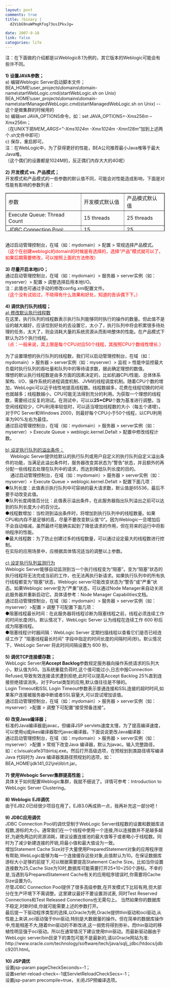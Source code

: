 ```yaml
--- 
layout: post
comments: true
title: !binary |
  d2VibG9naWPmgKfog73osIPkvJg=

date: 2007-9-18
link: false
categories: life
---
```

<p>注：在下面做的介绍都是以Weblogic8.1为例的，其它版本的Weblogic可能会有些许不同。<br />
<br />
<strong>1) 设置JAVA参数；</strong><br />
a) 编辑Weblogic Server启动脚本文件；<br />
BEA_HOME\user_projects\domains\domain-name\startWebLogic.cmd(startWebLogic.sh on Unix)&nbsp; <br />
BEA_HOME\user_projects\domains\domain-name\startManagedWebLogic.cmd(startManagedWebLogic.sh on Unix) --这个是做集群的时候用的<br />
b) 编辑set JAVA_OPTIONS命令，如：set JAVA_OPTIONS=-Xms256m &ndash;Xmx256m；<br />
（在UNIX下把<em>MEM_ARGS=&quot;-Xms1024m -Xmx1024m -Xmn128m&quot;</em>加到上述两个.sh文件中即可）<br />
c) 保存，重启即可。<br />
注：在WebLogic中，为了获得更好的性能，BEA公司推荐最小Java堆等于最大Java堆。<br />
（这个偶们的设置都是1024M的，反正偶们内存大大的4G呢）<br />
<br />
<strong>2) 开发模式 vs. 产品模式；</strong><br />
开发模式和产品模式的一些参数的默认值不同，可能会对性能造成影响，下面是对性能有影响的参数列表：</p>
<p>
<table width="505" height="121" cellspacing="1" cellpadding="1" border="1">
    <tbody>
        <tr>
            <td>参数</td>
            <td>开发模式默认值</td>
            <td>产品模式默认值</td>
        </tr>
        <tr>
            <td>Execute Queue: Thread Count</td>
            <td>15 threads</td>
            <td>25 threads</td>
        </tr>
        <tr>
            <td>JDBC Connection Pool: MaxCapacity</td>
            <td>15 connnections</td>
            <td>25 connections</td>
        </tr>
    </tbody>
</table>
<br />
通过启动管理控制台，在域（如：mydomain）&gt; 配置 &gt; 常规选择产品模式。<br />
<font color="#ff0000">（这个在创建weblogic的domain的时候是有选择的，选择&ldquo;产品&rdquo;模式就可以了，如果后期需要修改，可以按照上面的方法修改）</font><br />
<strong><br />
3) 尽量开启本地I/O；</strong><br />
通过启动管理控制台，在域（如：mydomain）&gt; 服务器 &gt; server实例（如：myserver）&gt; 配置 &gt; 调整选择启用本地I/O。<br />
注：此值也可通过手动的修改config.xml配置文件。<br />
<font color="#ff0000">（这个没有试验过，不晓得有什么效果和好处，知道的告诉偶下下。）</font><br />
<br />
<strong>4) 调优执行队列线程；</strong><br />
<u>a) 修改默认执行线程数</u><br />
在这里，执行队列的线程数表示执行队列能够同时执行的操作的数量。但此值不是设的越大越好，应该恰到好处的去设置它，太小了，执行队列中将会积累很多待处理的任务，太大了，则会消耗大量的系统资源从而影响整体的性能。在产品模式下默认为25个执行线程。<br />
<font color="#ff0000">（点：一般来说，其上限是每个CPU对应50个线程，其按照CPU个数线性增长.）</font><br />
<br />
为了设置理想的执行队列的线程数，我们可以启动管理控制台，在域（如：mydomain）&gt; 服务器 &gt; server实例（如：myserver）&gt; 监视 &gt; 性能中监控最大负载时执行队列的吞吐量和队列中的等待请求数，据此确定理想的数值。<br />
理想的默认执行线程数是由多方面的因素决定的，比如机器CPU性能、总体体系架构、I/O、操作系统的进程调度机制、JVM的线程调度机制。随着CPU个数的增加，WebLogic可以近乎线性地提高线程数。线程数越多，花费在线程切换的时间也就越多；线程数越小，CPU可能无法得到充分的利用。为获取一个理想的线程数，需要经过反复的测试。在测试中，可以以<strong>25*CPU</strong>个数为基准进行调整。当空闲线程较少，CPU利用率较低时，可以适当增加线程数的大小（每五个递增）。对于PC Server和Windows 2000，则最好每个CPU小于50个线程，以CPU利用率为90%左右为最佳。<br />
通过启动管理控制台，在域（如：mydomain）&gt; 服务器 &gt; server实例（如：myserver）&gt; Execute Queue &gt; weblogic.kernel.Defalt &gt; 配置中修改线程计数。<br />
<br />
<u>b) 设定执行队列的溢出条件；</u><br />
&nbsp;&nbsp;&nbsp; Weblogic Server提供给默认的执行队列或用户自定义的执行队列自定义溢出条件的功能，当满足此溢出条件时，服务器改变其状态为&ldquo;警告&rdquo;状态，并且额外的再分配一些线程去处理在队列中的请求，而达到降低队列长度的目的。<br />
&nbsp;&nbsp;&nbsp; 通过启动管理控制台，在域（如：mydomain）&gt; 服务器 &gt; server实例（如：myserver）&gt; Execute Queue &gt; weblogic.kernel.Defalt &gt; 配置下面几项：<br />
●队列长度：此值表示执行队列中可容纳的最大请求数，默认值是65536，最后不要手动改变此值。<br />
●队列长度阈值百分比：此值表示溢出条件，在此服务器指出队列溢出之前可以达到的队列长度大小的百分比。<br />
●线程数增加：当检测到溢出条件时，将增加到执行队列中的线程数量。如果CPU和内存不是足够的高，尽量不要改变默认值&ldquo;0&rdquo;。因为Weblogic一旦增加后不会自动缩减，虽然最终可能确实起到了降低请求的作用，但在将来的运行中将影响程序的性能。<br />
●最大线程数：为了防止创建过多的线程数量，可以通过设定最大的线程数进行控制。<br />
在实际的应用场景中，应根据具体情况适当的调整以上参数。<br />
<br />
<u>c) 设定执行队列监测行为</u><br />
Weblogic Server能够自动监测到当一个执行线程变为&ldquo;阻塞&rdquo;。变为&ldquo;阻塞&rdquo;状态的执行线程将无法完成当前的工作，也无法再执行新请求。如果执行队列中的所有执行线程都变为&ldquo;阻塞&rdquo;状态，Weblogic server可能改变状态为&ldquo;警告&rdquo;或&ldquo;严重&rdquo;状态。如果Weblogic server变为&ldquo;严重&rdquo;状态，可以通过Node Manager来自动关闭此服务器并重新启动它。具体请参考：Node Manager Capabilities文档。<br />
通过启动管理控制台，在域（如：mydomain）&gt; 服务器 &gt; server实例（如：myserver）&gt;配置 &gt; 调整下可配置下面几项：<br />
●阻塞线程最长时间：在此服务器将线程诊断为阻塞线程之前，线程必须连续工作的时间长度(秒)。默认情况下，WebLogic Server 认为线程在连续工作 600 秒后成为阻塞线程。<br />
●阻塞线程计时器间隔：WebLogic Server 定期扫描线程以查看它们是否已经连续工作了 &quot;阻塞线程最长时间&quot; 字段中指定的时间长度的间隔时间(秒)。默认情况下，WebLogic Server 将此时间间隔设置为 600 秒。<br />
<br />
<strong>5) 调优TCP连接缓存数；</strong><br />
WebLogic Server用<strong>Accept Backlog</strong>参数规定服务器向操作系统请求的队列大小，默认值为50。当系统重载负荷时,这个值可能过小,日志中报Connection Refused,导致有效连接请求遭到拒绝,此时可以提高Accept Backlog 25%直到连接拒绝错误消失。对于Portal类型的应用,默认值往往是不够的。<br />
Login Timeout和SSL Login Timeout参数表示普通连接和SSL连接的超时时间,如果客户连接被服务器中断或者SSL容量大,可以尝试增加该值。<br />
通过启动管理控制台，在域（如：mydomain）&gt; 服务器 &gt; server实例（如：myserver）&gt;配置 &gt; 调整下可配置&ldquo;接受预备连接&rdquo;。<br />
<br />
<strong>6) 改变Java编译器；</strong><br />
标准的Java编译器是javac，但编译JSP servlets速度太慢，为了提高编译速度，可以使用sj或jikes编译器取代javac编译器。下面说说更改Java编译器：<br />
通过启动管理控制台，在域（如：mydomain）&gt; 服务器 &gt; server实例（如：myserver）&gt;配置 &gt; 常规下改变Java 编译器，默认为javac。输入完整路径，如：c:\visualcafe31\bin\sj.exe。然后打开高级选项，在预规划到类路径填写编译 Java 代码时为 Java 编译器类路径预规划的选项，如：BEA_HOME\jdk141_02\jre\lib\rt.jar。<br />
<br />
<strong>7) 使用Webogic Server集群提高性能；</strong><br />
具体关于如何配置Weblogic集群，我就不细说了。详情可参考：Introduction to WebLogic Server Clustering。<br />
<br />
<strong>8) Weblogic EJB调优</strong><br />
由于EJB2.0已经很少项目在用了，EJB3.0再成熟一点，我再补充这一部分吧！<br />
<br />
<strong>9) JDBC应用调优</strong><br />
JDBC Connection Pool的调优受制于WebLogic Server线程数的设置和数据库进程数,游标的大小。通常我们在一个线程中使用一个连接,所以连接数并不是越多越好,为避免两边的资源消耗，建议设置连接池的最大值等于或者略小于线程数。同时为了减少新建连接的开销,将最小值和最大值设为一致。<br />
增加Statement Cache Size对于大量使用PreparedStatement对象的应用程序很有帮助,WebLogic能够为每一个连接缓存这些对象,此值默认为10。在保证数据库游标大小足够的前提下,可以根据需要提高Statement Cache Size。比如当你设置连接数为25,Cache Size为10时,数据库可能需要打开25*10=250个游标。不幸的是,当遇到与PreparedStatement Cache有关的应用程序错误时,你需要将Cache Size设置为0。<br />
尽管JDBC Connection Pool提供了很多高级参数,在开发模式下比较有用,但大部分在生产环境下不需调整。这里建议最好不要设置测试表, 同时Test Reserved Connections和Test Released Connections也无需勾上。 当然如果你的数据库不稳定,时断时续,你就可能需要上述的参数打开。<br />
最后提一下驱动程序类型的选择,以Oracle为例,Oracle提供thin驱动和oci驱动,从性能上来讲,oci驱动强于thin驱动,特别是大数据量的操作。但在简单的数据库操作中,性能相差不大,随着thin驱动的不断改进,这一弱势将得到弥补。而thin驱动的移植性明显强于oci驱动。所以在通常情况下建议使用thin驱动。而最新驱动器由于WebLogic server/bin目录下的类包可能不是最新的,请以Oracle网站为准: http://www.oracle.com/technology/software/tech/java/sqlj_jdbc/htdocs/jdbc9201.html。<br />
<br />
<strong>10) JSP调优</strong><br />
设置jsp-param pageCheckSeconds=-1；<br />
设置serlet-reload-check=-1或ServletReloadCheckSecs=-1；<br />
设置jsp-param precompile=true，关闭JSP预编译选项。</p>
